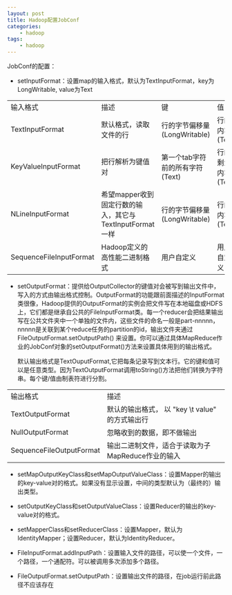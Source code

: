 ```yaml
--- 
layout: post
title: Hadoop配置JobConf
categories:
    - hadoop
tags:
    - hadoop
---
```


JobConf的配置：


- setInputFormat：设置map的输入格式，默认为TextInputFormat，key为LongWritable, value为Text

<table>
    <tr>
        <td>输入格式</td>
        <td>描述</td>
        <td>键</td>
        <td>值</td>
    </tr>
    <tr>
        <td>TextInputFormat</td>
        <td>默认格式，读取文件的行</td>
        <td>行的字节偏移量(LongWritable)</td>
        <td>行的内容(Text)</td>
    </tr>
    <tr>
        <td>KeyValueInputFormat</td>
        <td>把行解析为键值对</td>
        <td>第一个tab字符前的所有字符(Text)</td>
        <td>行的剩余内容(Text)</td>
    </tr>
    <tr>
        <td>NLineInputFormat</td>
        <td>希望mapper收到固定行数的输入，其它与TextInputFormat一样</td>
        <td>行的字节偏移量(LongWritable)</td>
        <td>行的内容(Text)</td>
    </tr>
	<tr>
        <td>SequenceFileInputFormat</td>
        <td>Hadoop定义的高性能二进制格式</td>
        <td>用户自定义</td>
        <td>用户自定义</td>
    </tr>
    
</table>



- setOutputFormat：提供给OutputCollector的键值对会被写到输出文件中，写入的方式由输出格式控制。OutputFormat的功能跟前面描述的InputFormat类很像，Hadoop提供的OutputFormat的实例会把文件写在本地磁盘或HDFS上，它们都是继承自公共的FileInputFormat类。每一个reducer会把结果输出写在公共文件夹中一个单独的文件内，这些文件的命名一般是part-nnnnn，nnnnn是关联到某个reduce任务的partition的id，输出文件夹通过FileOutputFormat.setOutputPath() 来设置。你可以通过具体MapReduce作业的JobConf对象的setOutputFormat()方法来设置具体用到的输出格式。

	默认输出格式是TextOuputFormat,它把每条记录写到文本行。它的键和值可以是任意类型。因为TextOutputFormat调用toString()方法把他们转换为字符串。每个键/值由制表符进行分割。

<table>
    <tr>
        <td>输出格式</td>
        <td>描述</td>
    </tr>
    <tr>
        <td>TextOutputFormat</td>
        <td>默认的输出格式， 以 "key \t value" 的方式输出行</td>
    </tr>
    <tr>
        <td>NullOutputFormat</td>
        <td>忽略收到的数据，即不做输出</td>
    </tr>
    <tr>
        <td>SequenceFileOutputFormat</td>
        <td>输出二进制文件，适合于读取为子MapReduce作业的输入</td>
    </tr>
</table>




- setMapOutputKeyClass和setMapOutputValueClass：设置Mapper的输出的key-value对的格式。如果没有显示设置，中间的类型默认为（最终的）输出类型。



- setOutputKeyClass和setOutputValueClass：设置Reducer的输出的key-value对的格式。




- setMapperClass和setReducerClass：设置Mapper，默认为IdentityMapper；设置Reducer，默认为IdentityReducer。



- FileInputFormat.addInputPath：设置输入文件的路径，可以使一个文件，一个路径，一个通配符。可以被调用多次添加多个路径。



- FileOutputFormat.setOutputPath：设置输出文件的路径，在job运行前此路径不应该存在
































